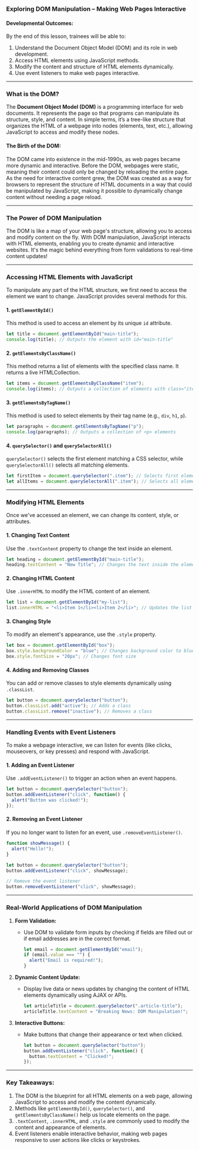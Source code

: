 ### **Exploring DOM Manipulation – Making Web Pages Interactive**

#### **Developmental Outcomes:**  
By the end of this lesson, trainees will be able to:  
1. Understand the Document Object Model (DOM) and its role in web development.  
2. Access HTML elements using JavaScript methods.  
3. Modify the content and structure of HTML elements dynamically.  
4. Use event listeners to make web pages interactive.  

---

### **What is the DOM?**  
The **Document Object Model (DOM)** is a programming interface for web documents. It represents the page so that programs can manipulate its structure, style, and content. In simple terms, it’s a tree-like structure that organizes the HTML of a webpage into nodes (elements, text, etc.), allowing JavaScript to access and modify these nodes.

#### **The Birth of the DOM:**  
The DOM came into existence in the mid-1990s, as web pages became more dynamic and interactive. Before the DOM, webpages were static, meaning their content could only be changed by reloading the entire page. As the need for interactive content grew, the DOM was created as a way for browsers to represent the structure of HTML documents in a way that could be manipulated by JavaScript, making it possible to dynamically change content without needing a page reload.

---

### **The Power of DOM Manipulation**  
The DOM is like a map of your web page's structure, allowing you to access and modify content on the fly. With DOM manipulation, JavaScript interacts with HTML elements, enabling you to create dynamic and interactive websites. It's the magic behind everything from form validations to real-time content updates!

---

### **Accessing HTML Elements with JavaScript**  
To manipulate any part of the HTML structure, we first need to access the element we want to change. JavaScript provides several methods for this.

#### **1. `getElementById()`**  
This method is used to access an element by its unique `id` attribute.

```javascript
let title = document.getElementById("main-title");
console.log(title); // Outputs the element with id="main-title"
```

#### **2. `getElementsByClassName()`**  
This method returns a list of elements with the specified class name. It returns a live HTMLCollection.

```javascript
let items = document.getElementsByClassName("item");
console.log(items); // Outputs a collection of elements with class="item"
```

#### **3. `getElementsByTagName()`**  
This method is used to select elements by their tag name (e.g., `div`, `h1`, `p`).

```javascript
let paragraphs = document.getElementsByTagName("p");
console.log(paragraphs); // Outputs a collection of <p> elements
```

#### **4. `querySelector()` and `querySelectorAll()`**  
`querySelector()` selects the first element matching a CSS selector, while `querySelectorAll()` selects all matching elements.

```javascript
let firstItem = document.querySelector(".item"); // Selects first element with class "item"
let allItems = document.querySelectorAll(".item"); // Selects all elements with class "item"
```

---

### **Modifying HTML Elements**  
Once we've accessed an element, we can change its content, style, or attributes.

#### **1. Changing Text Content**  
Use the `.textContent` property to change the text inside an element.

```javascript
let heading = document.getElementById("main-title");
heading.textContent = "New Title"; // Changes the text inside the element
```

#### **2. Changing HTML Content**  
Use `.innerHTML` to modify the HTML content of an element.

```javascript
let list = document.getElementById("my-list");
list.innerHTML = "<li>Item 1</li><li>Item 2</li>"; // Updates the list with new items
```

#### **3. Changing Style**  
To modify an element's appearance, use the `.style` property.

```javascript
let box = document.getElementById("box");
box.style.backgroundColor = "blue"; // Changes background color to blue
box.style.fontSize = "20px"; // Changes font size
```

#### **4. Adding and Removing Classes**  
You can add or remove classes to style elements dynamically using `.classList`.

```javascript
let button = document.querySelector("button");
button.classList.add("active"); // Adds a class
button.classList.remove("inactive"); // Removes a class
```

---

### **Handling Events with Event Listeners**  
To make a webpage interactive, we can listen for events (like clicks, mouseovers, or key presses) and respond with JavaScript.

#### **1. Adding an Event Listener**  
Use `.addEventListener()` to trigger an action when an event happens.

```javascript
let button = document.querySelector("button");
button.addEventListener("click", function() {
  alert("Button was clicked!");
});
```

#### **2. Removing an Event Listener**  
If you no longer want to listen for an event, use `.removeEventListener()`.

```javascript
function showMessage() {
  alert("Hello!");
}

let button = document.querySelector("button");
button.addEventListener("click", showMessage);

// Remove the event listener
button.removeEventListener("click", showMessage);
```

---

### **Real-World Applications of DOM Manipulation**  

1. **Form Validation:**  
   - Use DOM to validate form inputs by checking if fields are filled out or if email addresses are in the correct format.
     ```javascript
     let email = document.getElementById("email");
     if (email.value === "") {
       alert("Email is required!");
     }
     ```

2. **Dynamic Content Update:**  
   - Display live data or news updates by changing the content of HTML elements dynamically using AJAX or APIs.
     ```javascript
     let articleTitle = document.querySelector(".article-title");
     articleTitle.textContent = "Breaking News: DOM Manipulation!";
     ```

3. **Interactive Buttons:**  
   - Make buttons that change their appearance or text when clicked.
     ```javascript
     let button = document.querySelector("button");
     button.addEventListener("click", function() {
       button.textContent = "Clicked!";
     });
     ```

---

### **Key Takeaways:**  
1. The DOM is the blueprint for all HTML elements on a web page, allowing JavaScript to access and modify the content dynamically.  
2. Methods like `getElementById()`, `querySelector()`, and `getElementsByClassName()` help us locate elements on the page.  
3. `.textContent`, `.innerHTML`, and `.style` are commonly used to modify the content and appearance of elements.  
4. Event listeners enable interactive behavior, making web pages responsive to user actions like clicks or keystrokes.
